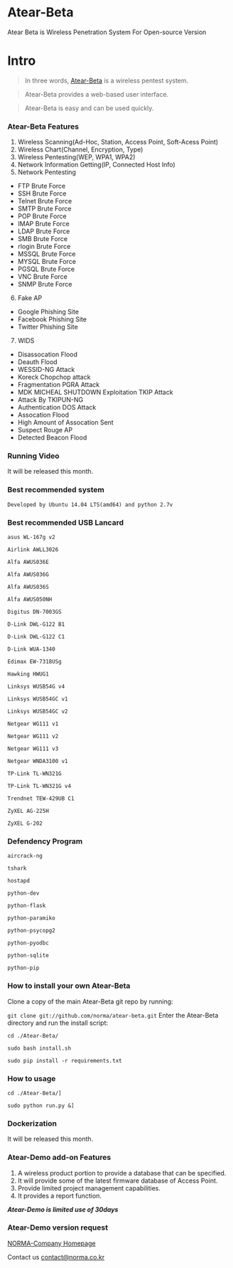 # Atear-Beta
Atear Beta is Wireless Penetration System For Open-source Version

# Intro

> In three words, [Atear-Beta](http://www.norma.co.kr) is a wireless pentest system.

> Atear-Beta provides a web-based user interface.

> Atear-Beta is easy and can be used quickly.


### Atear-Beta Features
1. Wireless Scanning(Ad-Hoc, Station, Access Point, Soft-Acess Point)
2. Wireless Chart(Channel, Encryption, Type)
3. Wireless Pentesting(WEP, WPA1, WPA2)
4. Network Information Getting(IP, Connected Host Info)
5. Network Pentesting
  - FTP Brute Force
  - SSH Brute Force
  - Telnet Brute Force
  - SMTP Brute Force
  - POP Brute Force
  - IMAP Brute Force
  - LDAP Brute Force
  - SMB Brute Force
  - rlogin Brute Force
  - MSSQL Brute Force
  - MYSQL Brute Force
  - PGSQL Brute Force
  - VNC Brute Force
  - SNMP Brute Force
6. Fake AP
  - Google Phishing Site
  - Facebook Phishing Site
  - Twitter Phishing Site
7. WIDS
  - Disassocation Flood
  - Deauth Flood
  - WESSID-NG Attack
  - Koreck Chopchop attack
  - Fragmentation PGRA Attack
  - MDK MICHEAL SHUTDOWN Exploitation TKIP Attack
  - Attack By TKIPUN-NG
  - Authentication DOS Attack
  - Assocation Flood
  - High Amount of Assocation Sent
  - Suspect Rouge AP
  - Detected Beacon Flood


### Running Video
It will be released this month.

### Best recommended system
`Developed by Ubuntu 14.04 LTS(amd64) and python 2.7v`

### Best recommended USB Lancard
`asus WL-167g v2`

`Airlink AWLL3026`

`Alfa AWUS036E`

`Alfa AWUS036G`

`Alfa AWUS036S`

`Alfa AWUS050NH`

`Digitus DN-7003GS`

`D-Link DWL-G122 B1`

`D-Link DWL-G122 C1`

`D-Link WUA-1340`

`Edimax EW-7318USg`

`Hawking HWUG1`

`Linksys WUSB54G v4`

`Linksys WUSB54GC v1`

`Linksys WUSB54GC v2`

`Netgear WG111 v1`

`Netgear WG111 v2`

`Netgear WG111 v3`

`Netgear WNDA3100 v1`

`TP-Link TL-WN321G`

`TP-Link TL-WN321G v4`

`Trendnet TEW-429UB C1`

`ZyXEL AG-225H`

`ZyXEL G-202`


### Defendency Program
`aircrack-ng`

`tshark`

`hostapd`

`python-dev`

`python-flask`

`python-paramiko`

`python-psycopg2`

`python-pyodbc`

`python-sqlite`

`python-pip`

### How to install your own Atear-Beta
Clone a copy of the main Atear-Beta git repo by running:

`git clone git://github.com/norma/atear-beta.git`
Enter the Atear-Beta directory and run the install script:

`cd ./Atear-Beta/`

`sudo bash install.sh`

`sudo pip install -r requirements.txt`

### How to usage

`cd ./Atear-Beta/]`

`sudo python run.py &]`

### Dockerization
It will be released this month.

### Atear-Demo add-on Features
1. A wireless product portion to provide a database that can be specified.
2. It will provide some of the latest firmware database of Access Point.
3. Provide limited project management capabilities.
4. It provides a report function.

***Atear-Demo is limited use of 30days***

### Atear-Demo version request
[NORMA-Company Homepage](http://www.norma.co.kr)

Contact us [contact@norma.co.kr](mailto:contact@norma.co.kr)
